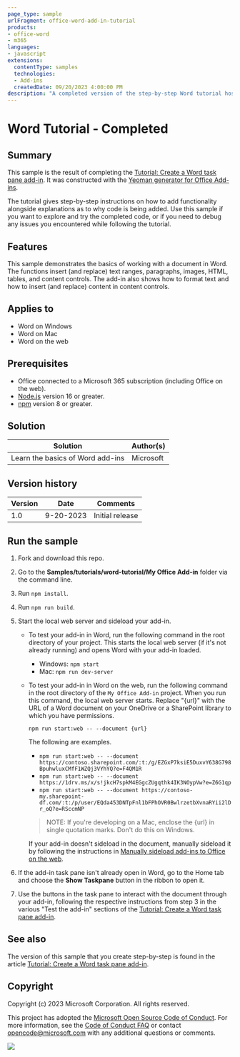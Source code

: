 ```yaml
---
page_type: sample
urlFragment: office-word-add-in-tutorial
products:
- office-word
- m365
languages:
- javascript
extensions:
  contentType: samples
  technologies:
  - Add-ins
  createdDate: 09/20/2023 4:00:00 PM
description: "A completed version of the step-by-step Word tutorial hosted on learn.microsoft.com."
---
```


# Word Tutorial - Completed

## Summary

This sample is the result of completing the [Tutorial: Create a Word task pane add-in](https://learn.microsoft.com/office/dev/add-ins/tutorials/word-tutorial). It was constructed with the [Yeoman generator for Office Add-ins](https://learn.microsoft.com/office/dev/add-ins/develop/yeoman-generator-overview).

The tutorial gives step-by-step instructions on how to add functionality alongside explanations as to why code is being added. Use this sample if you want to explore and try the completed code, or if you need to debug any issues you encountered while following the tutorial.

## Features

This sample demonstrates the basics of working with a document in Word. The functions insert (and replace) text ranges, paragraphs, images, HTML, tables, and content controls. The add-in also shows how to format text and how to insert (and replace) content in content controls.

## Applies to

- Word on Windows
- Word on Mac
- Word on the web

## Prerequisites

- Office connected to a Microsoft 365 subscription (including Office on the web).
- [Node.js](https://nodejs.org/) version 16 or greater.
- [npm](https://docs.npmjs.com/downloading-and-installing-node-js-and-npm) version 8 or greater.

## Solution

| Solution | Author(s) |
|----------|-----------|
| Learn the basics of Word add-ins | Microsoft |

## Version history

| Version  | Date | Comments |
|----------|------|----------|
| 1.0 | 9-20-2023 | Initial release |

## Run the sample

1. Fork and download this repo.

1. Go to the **Samples/tutorials/word-tutorial/My Office Add-in** folder via the command line.

1. Run `npm install`.

1. Run `npm run build`.

1. Start the local web server and sideload your add-in.

    - To test your add-in in Word, run the following command in the root directory of your project. This starts the local web server (if it's not already running) and opens Word with your add-in loaded.

      - Windows: `npm start`
      - Mac: `npm run dev-server`

    - To test your add-in in Word on the web, run the following command in the root directory of the `My Office Add-in` project. When you run this command, the local web server starts. Replace "{url}" with the URL of a Word document on your OneDrive or a SharePoint library to which you have permissions.

      ```command line
      npm run start:web -- --document {url}
      ```

      The following are examples.

      - `npm run start:web -- --document https://contoso.sharepoint.com/:t:/g/EZGxP7ksiE5DuxvY638G798BpuhwluxCMfF1WZQj3VYhYQ?e=F4QM1R`
      - `npm run start:web -- --document https://1drv.ms/x/s!jkcH7spkM4EGgcZUgqthk4IK3NOypVw?e=Z6G1qp`
      - `npm run start:web -- --document https://contoso-my.sharepoint-df.com/:t:/p/user/EQda453DNTpFnl1bFPhOVR0BwlrzetbXvnaRYii2lDr_oQ?e=RSccmNP`

      > NOTE: If you're developing on a Mac, enclose the {url} in single quotation marks. Don't do this on Windows.

      If your add-in doesn't sideload in the document, manually sideload it by following the instructions in [Manually sideload add-ins to Office on the web](https://learn.microsoft.com/office/dev/add-ins/testing/sideload-office-add-ins-for-testing).

1. If the add-in task pane isn't already open in Word, go to the Home tab and choose the **Show Taskpane** button in the ribbon to open it.

1. Use the buttons in the task pane to interact with the document through your add-in, following the respective instructions from step 3 in the various "Test the add-in" sections of the [Tutorial: Create a Word task pane add-in](https://learn.microsoft.com/office/dev/add-ins/tutorials/word-tutorial).

## See also

The version of this sample that you create step-by-step is found in the article [Tutorial: Create a Word task pane add-in](https://learn.microsoft.com/office/dev/add-ins/tutorials/word-tutorial).

## Copyright

Copyright (c) 2023 Microsoft Corporation. All rights reserved.

This project has adopted the [Microsoft Open Source Code of Conduct](https://opensource.microsoft.com/codeofconduct/). For more information, see the [Code of Conduct FAQ](https://opensource.microsoft.com/codeofconduct/faq/) or contact [opencode@microsoft.com](mailto:opencode@microsoft.com) with any additional questions or comments.

<img src="https://pnptelemetry.azurewebsites.net/pnp-officeaddins/samples/office-word-add-in-tutorial" />